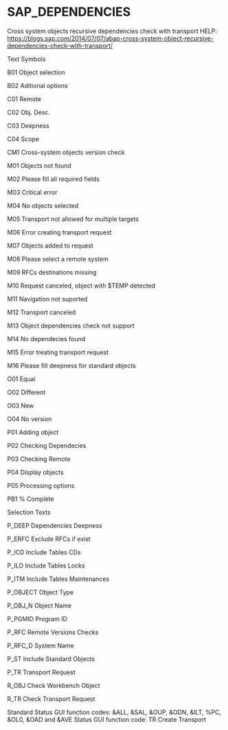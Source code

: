 # SAP_DEPENDENCIES
Cross system objects recursive dependencies check with transport
HELP: https://blogs.sap.com/2014/07/07/abap-cross-system-object-recursive-dependencies-check-with-transport/

Text Symbols

B01  Object selection

B02  Aditional options

C01  Remote

C02  Obj. Desc.

C03  Deepness

C04  Scope

CM1  Cross-system objects version check

M01  Objects not found

M02  Please fill all required fields

M03  Critical error

M04  No objects selected

M05  Transport not allowed for multiple targets

M06  Error creating transport request

M07  Objects added to request

M08  Please select a remote system

M09  RFCs destinations missing

M10  Request canceled, object with $TEMP detected

M11  Navigation not suported

M12  Transport canceled

M13  Object dependencies check not support

M14  No dependecies found

M15  Error treating transport request

M16  Please fill deepness for standard objects

O01  Equal

O02  Different

O03  New

O04  No version

P01  Adding object

P02  Checking Dependecies

P03  Checking Remote

P04  Display objects

P05  Processing options

PB1  % Complete



Selection Texts

P_DEEP  Dependencies Deepness

P_ERFC  Exclude RFCs if exist

P_ICD  Include Tables CDs

P_ILO  Include Tables Locks

P_ITM  Include Tables Maintenances

P_OBJECT  Object Type

P_OBJ_N  Object Name

P_PGMID  Program ID

P_RFC  Remote Versions Checks

P_RFC_D  System Name

P_ST  Include Standard Objects

P_TR  Transport Request

R_OBJ  Check Workbench Object

R_TR  Check Transport Request


Standard Status GUI function codes: &ALL, &SAL, &OUP, &ODN, &ILT, %PC, &OL0, &OAD and &AVE
Status GUI function code: TR Create Transport
